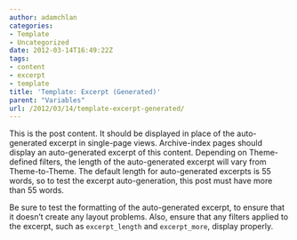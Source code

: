 ```yaml
---
author: adamchlan
categories:
- Template
- Uncategorized
date: 2012-03-14T16:49:22Z
tags:
- content
- excerpt
- template
title: 'Template: Excerpt (Generated)'
parent: "Variables"
url: /2012/03/14/template-excerpt-generated/
---
```


This is the post content. It should be displayed in place of the auto-generated excerpt in single-page views. Archive-index pages should display an auto-generated excerpt of this content. Depending on Theme-defined filters, the length of the auto-generated excerpt will vary from Theme-to-Theme. The default length for auto-generated excerpts is 55 words, so to test the excerpt auto-generation, this post must have more than 55 words.

Be sure to test the formatting of the auto-generated excerpt, to ensure that it doesn&#8217;t create any layout problems. Also, ensure that any filters applied to the excerpt, such as <code>excerpt\_length</code> and <code>excerpt\_more</code>, display properly.